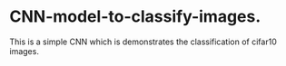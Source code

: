 # CNN-model-to-classify-images.
This is a simple CNN which is demonstrates the classification of cifar10 images.
